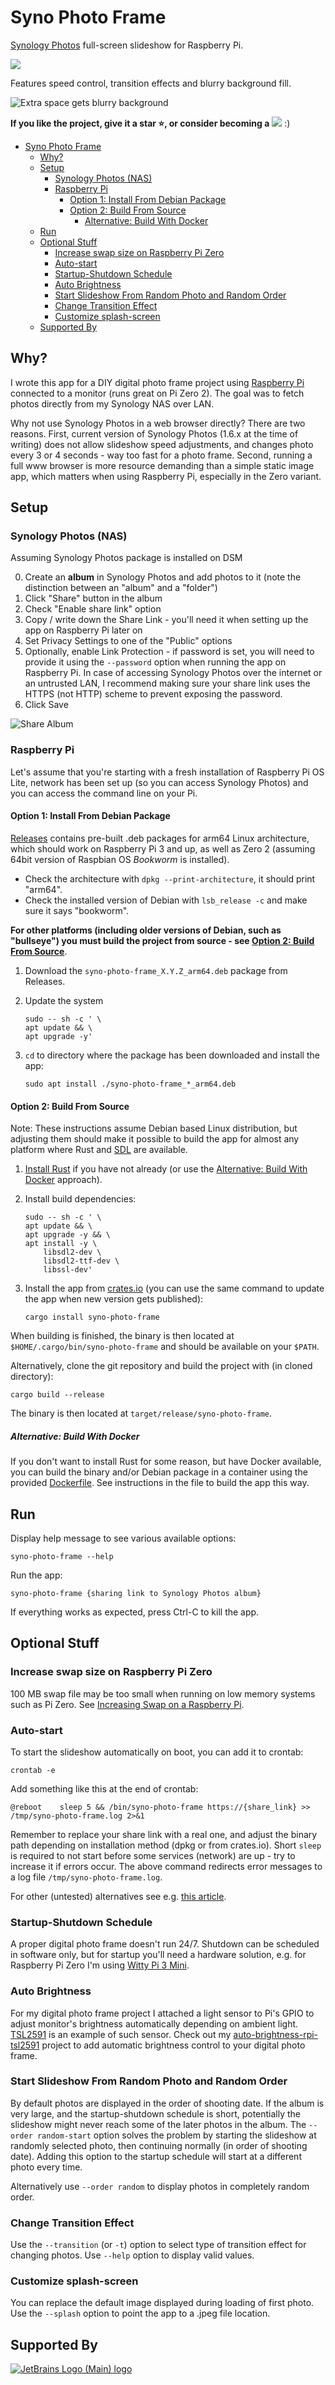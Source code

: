 # Syno Photo Frame

[Synology
Photos](https://www.synology.com/en-global/dsm/feature/photos)
full-screen slideshow for Raspberry Pi.

![](doc/syno-photo-frame.png)

Features speed control, transition effects and blurry background fill.

![](doc/Slideshow.png "Extra space gets blurry background")

__If you like the project, give it a star ⭐, or consider becoming a__
[![](https://img.shields.io/static/v1?label=Sponsor&message=%E2%9D%A4&logo=GitHub&color=%23fe8e86)](https://github.com/sponsors/caleb9)
:)

- [Syno Photo Frame](#syno-photo-frame)
  - [Why?](#why)
  - [Setup](#setup)
    - [Synology Photos (NAS)](#synology-photos-nas)
    - [Raspberry Pi](#raspberry-pi)
      - [Option 1: Install From Debian Package](#option-1-install-from-debian-package)
      - [Option 2: Build From Source](#option-2-build-from-source)
        - [Alternative: Build With Docker](#alternative-build-with-docker)
  - [Run](#run)
  - [Optional Stuff](#optional-stuff)
    - [Increase swap size on Raspberry Pi Zero](#increase-swap-size-on-raspberry-pi-zero)
    - [Auto-start](#auto-start)
    - [Startup-Shutdown Schedule](#startup-shutdown-schedule)
    - [Auto Brightness](#auto-brightness)
    - [Start Slideshow From Random Photo and Random Order](#start-slideshow-from-random-photo-and-random-order)
    - [Change Transition Effect](#change-transition-effect)
    - [Customize splash-screen](#customize-splash-screen)
  - [Supported By](#supported-by)

## Why?

I wrote this app for a DIY digital photo frame project using
[Raspberry Pi](https://www.raspberrypi.com/) connected to a monitor
(runs great on Pi Zero 2). The goal was to fetch photos directly from
my Synology NAS over LAN.

Why not use Synology Photos in a web browser directly? There are two
reasons. First, current version of Synology Photos (1.6.x at the time
of writing) does not allow slideshow speed adjustments, and changes
photo every 3 or 4 seconds - way too fast for a photo frame. Second,
running a full www browser is more resource demanding than a simple
static image app, which matters when using Raspberry Pi, especially in
the Zero variant.


## Setup

### Synology Photos (NAS)

Assuming Synology Photos package is installed on DSM

0. Create an __album__ in Synology Photos and add photos to it (note
   the distinction between an "album" and a "folder")
1. Click "Share" button in the album
2. Check "Enable share link" option
3. Copy / write down the Share Link - you'll need it when setting up
   the app on Raspberry Pi later on
4. Set Privacy Settings to one of the "Public" options
5. Optionally, enable Link Protection - if password is set, you will
   need to provide it using the `--password` option when running the
   app on Raspberry Pi. In case of accessing Synology Photos over the
   internet or an untrusted LAN, I recommend making sure your share
   link uses the HTTPS (not HTTP) scheme to prevent exposing the
   password.
6. Click Save

![Share Album](doc/ShareLink.png)


### Raspberry Pi

Let's assume that you're starting with a fresh installation of
Raspberry Pi OS Lite, network has been set up (so you can access
Synology Photos) and you can access the command line on your Pi.


#### Option 1: Install From Debian Package

[Releases](https://github.com/Caleb9/syno-photo-frame/releases)
contains pre-built .deb packages for arm64 Linux architecture, which
should work on Raspberry Pi 3 and up, as well as Zero 2 (assuming
64bit version of Raspbian OS *Bookworm* is installed).

* Check the architecture with `dpkg --print-architecture`, it should
  print "arm64".
* Check the installed version of Debian with `lsb_release -c` and make
  sure it says "bookworm".

__For other platforms (including older versions of Debian, such as
"bullseye") you must build the project from source - see [Option 2:
Build From Source](#option-2-build-from-source)__.

1. Download the `syno-photo-frame_X.Y.Z_arm64.deb` package from
   Releases.

2. Update the system

   ```
   sudo -- sh -c ' \
   apt update && \
   apt upgrade -y'
   ```

3. `cd` to directory where the package has been downloaded and install
   the app:

   ```
   sudo apt install ./syno-photo-frame_*_arm64.deb
   ```


#### Option 2: Build From Source

Note: These instructions assume Debian based Linux distribution, but
adjusting them should make it possible to build the app for almost any
platform where Rust and [SDL](https://www.libsdl.org/) are available.

1. [Install Rust](https://www.rust-lang.org/tools/install) if you have
   not already (or use the [Alternative: Build With
   Docker](#alternative-build-with-docker) approach).

2. Install build dependencies:

   ```
   sudo -- sh -c ' \
   apt update && \
   apt upgrade -y && \
   apt install -y \
       libsdl2-dev \
       libsdl2-ttf-dev \
       libssl-dev'
   ```

3. Install the app from
   [crates.io](https://crates.io/crates/syno-photo-frame) (you can use
   the same command to update the app when new version gets
   published):
   
   ```
   cargo install syno-photo-frame
   ```

When building is finished, the binary is then located at
`$HOME/.cargo/bin/syno-photo-frame` and should be available on your
`$PATH`.

Alternatively, clone the git repository and build the project with (in
cloned directory):

```
cargo build --release
```

The binary is then located at `target/release/syno-photo-frame`.


##### Alternative: Build With Docker

If you don't want to install Rust for some reason, but have Docker
available, you can build the binary and/or Debian package in a
container using the provided [Dockerfile](Dockerfile). See
instructions in the file to build the app this way.


## Run

Display help message to see various available options:

```
syno-photo-frame --help
```

Run the app:

```
syno-photo-frame {sharing link to Synology Photos album}
```

If everything works as expected, press Ctrl-C to kill the app.


## Optional Stuff

### Increase swap size on Raspberry Pi Zero

100 MB swap file may be too small when running on low memory systems
such as Pi Zero. See [Increasing Swap on a Raspberry
Pi](https://pimylifeup.com/raspberry-pi-swap-file/).


### Auto-start

To start the slideshow automatically on boot, you can add it to crontab:

```
crontab -e
```

Add something like this at the end of crontab:

```
@reboot    sleep 5 && /bin/syno-photo-frame https://{share_link} >> /tmp/syno-photo-frame.log 2>&1
```

Remember to replace your share link with a real one, and adjust the
binary path depending on installation method (dpkg or from
crates.io). Short `sleep` is required to not start before some
services (network) are up - try to increase it if errors occur. The
above command redirects error messages to a log file
`/tmp/syno-photo-frame.log`.

For other (untested) alternatives see e.g. [this
article](https://www.dexterindustries.com/howto/run-a-program-on-your-raspberry-pi-at-startup/).


### Startup-Shutdown Schedule

A proper digital photo frame doesn't run 24/7. Shutdown can be
scheduled in software only, but for startup you'll need a hardware
solution, e.g. for Raspberry Pi Zero I'm using [Witty Pi 3
Mini](https://www.adafruit.com/product/5038).


### Auto Brightness

For my digital photo frame project I attached a light sensor to Pi's
GPIO to adjust monitor's brightness automatically depending on ambient
light. [TSL2591](https://www.adafruit.com/product/1980) is an example
of such sensor. Check out my
[auto-brightness-rpi-tsl2591](https://github.com/Caleb9/auto-brightness-rpi-tsl2591)
project to add automatic brightness control to your digital photo
frame.


### Start Slideshow From Random Photo and Random Order

By default photos are displayed in the order of shooting date. If the
album is very large, and the startup-shutdown schedule is short,
potentially the slideshow might never reach some of the later photos
in the album. The `--order random-start` option solves the problem by
starting the slideshow at randomly selected photo, then continuing
normally (in order of shooting date). Adding this option to the
startup schedule will start at a different photo every time.

Alternatively use `--order random` to display photos in completely
random order.


### Change Transition Effect

Use the `--transition` (or `-t`) option to select type of transition
effect for changing photos. Use `--help` option to display valid
values.


### Customize splash-screen

You can replace the default image displayed during loading of first
photo. Use the `--splash` option to point the app to a .jpeg file
location.


## Supported By

[![JetBrains Logo (Main)
logo](https://resources.jetbrains.com/storage/products/company/brand/logos/jb_beam.svg)](https://jb.gg/OpenSourceSupport)
